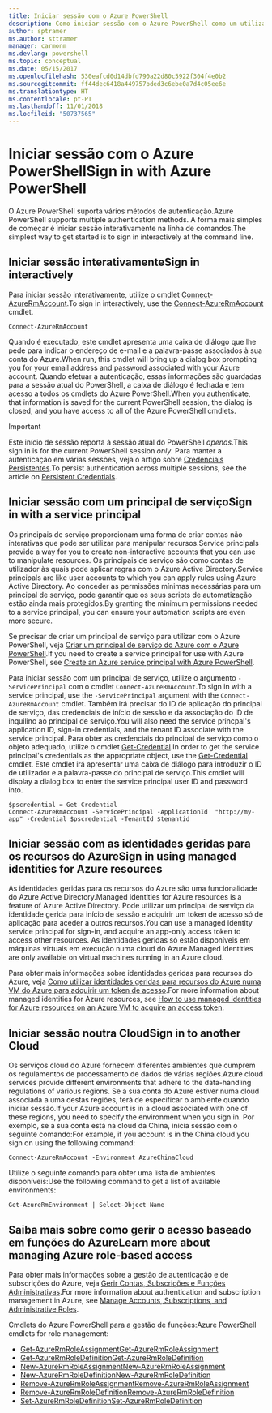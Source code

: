 ```yaml
---
title: Iniciar sessão com o Azure PowerShell
description: Como iniciar sessão com o Azure PowerShell como um utilizador, principal de serviço ou com identidades geridas para recursos do Azure.
author: sptramer
ms.author: sttramer
manager: carmonm
ms.devlang: powershell
ms.topic: conceptual
ms.date: 05/15/2017
ms.openlocfilehash: 530eafcd0d14dbfd790a22d80c5922f304f4e0b2
ms.sourcegitcommit: ff44dec6418a449757bded3c6ebe0a7d4c05ee6e
ms.translationtype: HT
ms.contentlocale: pt-PT
ms.lasthandoff: 11/01/2018
ms.locfileid: "50737565"
---
```

# <a name="sign-in-with-azure-powershell"></a><span data-ttu-id="2caa9-103">Iniciar sessão com o Azure PowerShell</span><span class="sxs-lookup"><span data-stu-id="2caa9-103">Sign in with Azure PowerShell</span></span>

<span data-ttu-id="2caa9-104">O Azure PowerShell suporta vários métodos de autenticação.</span><span class="sxs-lookup"><span data-stu-id="2caa9-104">Azure PowerShell supports multiple authentication methods.</span></span> <span data-ttu-id="2caa9-105">A forma mais simples de começar é iniciar sessão interativamente na linha de comandos.</span><span class="sxs-lookup"><span data-stu-id="2caa9-105">The simplest way to get started is to sign in interactively at the command line.</span></span>

## <a name="sign-in-interactively"></a><span data-ttu-id="2caa9-106">Iniciar sessão interativamente</span><span class="sxs-lookup"><span data-stu-id="2caa9-106">Sign in interactively</span></span>

<span data-ttu-id="2caa9-107">Para iniciar sessão interativamente, utilize o cmdlet [Connect-AzureRmAccount](/powershell/module/azurerm.profile/connect-azurermaccount).</span><span class="sxs-lookup"><span data-stu-id="2caa9-107">To sign in interactively, use the [Connect-AzureRmAccount](/powershell/module/azurerm.profile/connect-azurermaccount) cmdlet.</span></span>

```azurepowershell
Connect-AzureRmAccount
```

<span data-ttu-id="2caa9-108">Quando é executado, este cmdlet apresenta uma caixa de diálogo que lhe pede para indicar o endereço de e-mail e a palavra-passe associados à sua conta do Azure.</span><span class="sxs-lookup"><span data-stu-id="2caa9-108">When run, this cmdlet will bring up a dialog box prompting you for your email address and password associated with your Azure account.</span></span> <span data-ttu-id="2caa9-109">Quando efetuar a autenticação, essas informações são guardadas para a sessão atual do PowerShell, a caixa de diálogo é fechada e tem acesso a todos os cmdlets do Azure PowerShell.</span><span class="sxs-lookup"><span data-stu-id="2caa9-109">When you authenticate, that information is saved for the current PowerShell session, the dialog is closed, and you have access to all of the Azure PowerShell cmdlets.</span></span>

> [!IMPORTANT]
> <span data-ttu-id="2caa9-110">Este início de sessão reporta à sessão atual do PowerShell _apenas_.</span><span class="sxs-lookup"><span data-stu-id="2caa9-110">This sign in is for the current PowerShell session _only_.</span></span> <span data-ttu-id="2caa9-111">Para manter a autenticação em várias sessões, veja o artigo sobre [Credenciais Persistentes](context-persistence.md).</span><span class="sxs-lookup"><span data-stu-id="2caa9-111">To persist authentication across multiple sessions, see the article on [Persistent Credentials](context-persistence.md).</span></span>

## <a name="sign-in-with-a-service-principal"></a><span data-ttu-id="2caa9-112">Iniciar sessão com um principal de serviço</span><span class="sxs-lookup"><span data-stu-id="2caa9-112">Sign in with a service principal</span></span>

<span data-ttu-id="2caa9-113">Os principais de serviço proporcionam uma forma de criar contas não interativas que pode ser utilizar para manipular recursos.</span><span class="sxs-lookup"><span data-stu-id="2caa9-113">Service principals provide a way for you to create non-interactive accounts that you can use to manipulate resources.</span></span> <span data-ttu-id="2caa9-114">Os principais de serviço são como contas de utilizador às quais pode aplicar regras com o Azure Active Directory.</span><span class="sxs-lookup"><span data-stu-id="2caa9-114">Service principals are like user accounts to which you can apply rules using Azure Active Directory.</span></span> <span data-ttu-id="2caa9-115">Ao conceder as permissões mínimas necessárias para um principal de serviço, pode garantir que os seus scripts de automatização estão ainda mais protegidos.</span><span class="sxs-lookup"><span data-stu-id="2caa9-115">By granting the minimum permissions needed to a service principal, you can ensure your automation scripts are even more secure.</span></span>

<span data-ttu-id="2caa9-116">Se precisar de criar um principal de serviço para utilizar com o Azure PowerShell, veja [Criar um principal de serviço do Azure com o Azure PowerShell](create-azure-service-principal-azureps.md).</span><span class="sxs-lookup"><span data-stu-id="2caa9-116">If you need to create a service principal for use with Azure PowerShell, see [Create an Azure service principal with Azure PowerShell](create-azure-service-principal-azureps.md).</span></span>

<span data-ttu-id="2caa9-117">Para iniciar sessão com um principal de serviço, utilize o argumento `-ServicePrincipal` com o cmdlet `Connect-AzureRmAccount`.</span><span class="sxs-lookup"><span data-stu-id="2caa9-117">To sign in with a service principal, use the `-ServicePrincipal` argument with the `Connect-AzureRmAccount` cmdlet.</span></span> <span data-ttu-id="2caa9-118">Também irá precisar do ID de aplicação do principal de serviço, das credenciais de início de sessão e da associação do ID de inquilino ao principal de serviço.</span><span class="sxs-lookup"><span data-stu-id="2caa9-118">You will also need the service princpal's application ID, sign-in credentials, and the tenant ID associate with the service principal.</span></span> <span data-ttu-id="2caa9-119">Para obter as credenciais do principal de serviço como o objeto adequado, utilize o cmdlet [Get-Credential](/powershell/module/microsoft.powershell.security/get-credential).</span><span class="sxs-lookup"><span data-stu-id="2caa9-119">In order to get the service principal's credentials as the appropriate object, use the [Get-Credential](/powershell/module/microsoft.powershell.security/get-credential) cmdlet.</span></span> <span data-ttu-id="2caa9-120">Este cmdlet irá apresentar uma caixa de diálogo para introduzir o ID de utilizador e a palavra-passe do principal de serviço.</span><span class="sxs-lookup"><span data-stu-id="2caa9-120">This cmdlet will display a dialog box to enter the service principal user ID and password into.</span></span>

```azurepowershell-interactive
$pscredential = Get-Credential
Connect-AzureRmAccount -ServicePrincipal -ApplicationId  "http://my-app" -Credential $pscredential -TenantId $tenantid
```

## <a name="sign-in-using-managed-identities-for-azure-resources"></a><span data-ttu-id="2caa9-121">Iniciar sessão com as identidades geridas para os recursos do Azure</span><span class="sxs-lookup"><span data-stu-id="2caa9-121">Sign in using managed identities for Azure resources</span></span>

<span data-ttu-id="2caa9-122">As identidades geridas para os recursos do Azure são uma funcionalidade do Azure Active Directory.</span><span class="sxs-lookup"><span data-stu-id="2caa9-122">Managed identities for Azure resources is a feature of Azure Active Directory.</span></span> <span data-ttu-id="2caa9-123">Pode utilizar um principal de serviço da identidade gerida para início de sessão e adquirir um token de acesso só de aplicação para aceder a outros recursos.</span><span class="sxs-lookup"><span data-stu-id="2caa9-123">You can use a managed identity service principal for sign-in, and acquire an app-only access token to access other resources.</span></span> <span data-ttu-id="2caa9-124">As identidades geridas só estão disponíveis em máquinas virtuais em execução numa cloud do Azure.</span><span class="sxs-lookup"><span data-stu-id="2caa9-124">Managed identities are only available on virtual machines running in an Azure cloud.</span></span>

<span data-ttu-id="2caa9-125">Para obter mais informações sobre identidades geridas para recursos do Azure, veja [Como utilizar identidades geridas para recursos do Azure numa VM do Azure para adquirir um token de acesso](/azure/active-directory/managed-identities-azure-resources/how-to-use-vm-token).</span><span class="sxs-lookup"><span data-stu-id="2caa9-125">For more information about managed identities for Azure resources, see [How to use managed identities for Azure resources on an Azure VM to acquire an access token](/azure/active-directory/managed-identities-azure-resources/how-to-use-vm-token).</span></span>

## <a name="sign-in-to-another-cloud"></a><span data-ttu-id="2caa9-126">Iniciar sessão noutra Cloud</span><span class="sxs-lookup"><span data-stu-id="2caa9-126">Sign in to another Cloud</span></span>

<span data-ttu-id="2caa9-127">Os serviços cloud do Azure fornecem diferentes ambientes que cumprem os regulamentos de processamento de dados de várias regiões.</span><span class="sxs-lookup"><span data-stu-id="2caa9-127">Azure cloud services provide different environments that adhere to the data-handling regulations of various regions.</span></span> <span data-ttu-id="2caa9-128">Se a sua conta do Azure estiver numa cloud associada a uma destas regiões, terá de especificar o ambiente quando iniciar sessão.</span><span class="sxs-lookup"><span data-stu-id="2caa9-128">If your Azure account is in a cloud associated with one of these regions, you need to specify the environment when you sign in.</span></span> <span data-ttu-id="2caa9-129">Por exemplo, se a sua conta está na cloud da China, inicia sessão com o seguinte comando:</span><span class="sxs-lookup"><span data-stu-id="2caa9-129">For example, if you account is in the China cloud you sign on using the following command:</span></span>

```azurepowershell-interactive
Connect-AzureRmAccount -Environment AzureChinaCloud
```

<span data-ttu-id="2caa9-130">Utilize o seguinte comando para obter uma lista de ambientes disponíveis:</span><span class="sxs-lookup"><span data-stu-id="2caa9-130">Use the following command to get a list of available environments:</span></span>

```azurepowershell-interactive
Get-AzureRmEnvironment | Select-Object Name
```

## <a name="learn-more-about-managing-azure-role-based-access"></a><span data-ttu-id="2caa9-131">Saiba mais sobre como gerir o acesso baseado em funções do Azure</span><span class="sxs-lookup"><span data-stu-id="2caa9-131">Learn more about managing Azure role-based access</span></span>

<span data-ttu-id="2caa9-132">Para obter mais informações sobre a gestão de autenticação e de subscrições do Azure, veja [Gerir Contas, Subscrições e Funções Administrativas](/azure/active-directory/role-based-access-control-configure).</span><span class="sxs-lookup"><span data-stu-id="2caa9-132">For more information about authentication and subscription management in Azure, see [Manage Accounts, Subscriptions, and Administrative Roles](/azure/active-directory/role-based-access-control-configure).</span></span>

<span data-ttu-id="2caa9-133">Cmdlets do Azure PowerShell para a gestão de funções:</span><span class="sxs-lookup"><span data-stu-id="2caa9-133">Azure PowerShell cmdlets for role management:</span></span>

* [<span data-ttu-id="2caa9-134">Get-AzureRmRoleAssignment</span><span class="sxs-lookup"><span data-stu-id="2caa9-134">Get-AzureRmRoleAssignment</span></span>](/powershell/module/AzureRM.Resources/Get-AzureRmRoleAssignment)
* [<span data-ttu-id="2caa9-135">Get-AzureRmRoleDefinition</span><span class="sxs-lookup"><span data-stu-id="2caa9-135">Get-AzureRmRoleDefinition</span></span>](/powershell/module/AzureRM.Resources/Get-AzureRmRoleDefinition)
* [<span data-ttu-id="2caa9-136">New-AzureRmRoleAssignment</span><span class="sxs-lookup"><span data-stu-id="2caa9-136">New-AzureRmRoleAssignment</span></span>](/powershell/module/AzureRM.Resources/New-AzureRmRoleAssignment)
* [<span data-ttu-id="2caa9-137">New-AzureRmRoleDefinition</span><span class="sxs-lookup"><span data-stu-id="2caa9-137">New-AzureRmRoleDefinition</span></span>](/powershell/module/AzureRM.Resources/New-AzureRmRoleDefinition)
* [<span data-ttu-id="2caa9-138">Remove-AzureRmRoleAssignment</span><span class="sxs-lookup"><span data-stu-id="2caa9-138">Remove-AzureRmRoleAssignment</span></span>](/powershell/module/AzureRM.Resources/Remove-AzureRmRoleAssignment)
* [<span data-ttu-id="2caa9-139">Remove-AzureRmRoleDefinition</span><span class="sxs-lookup"><span data-stu-id="2caa9-139">Remove-AzureRmRoleDefinition</span></span>](/powershell/module/AzureRM.Resources/Remove-AzureRmRoleDefinition)
* [<span data-ttu-id="2caa9-140">Set-AzureRmRoleDefinition</span><span class="sxs-lookup"><span data-stu-id="2caa9-140">Set-AzureRmRoleDefinition</span></span>](/powershell/moduel/AzureRM.Resources/Set-AzureRmRoleDefinition)
